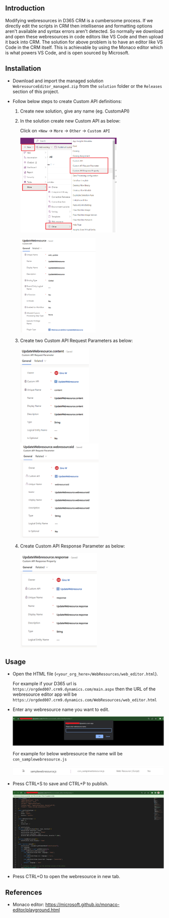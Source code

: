 ## Introduction

Modifying webresources in D365 CRM is a cumbersome process. If we directly edit the scripts in CRM then intellisense and formatting options aren't available and syntax errors aren't detected. So normally we download and open these webresources in code editors like VS Code and then upload it back into CRM.
The solution for above problem is to have an editor like VS Code in the CRM itself. This is achievable by using the Monaco editor which is what powers VS Code, and is open sourced by Microsoft.

## Installation

- Download and import the managed solution `WebresourceEditor_managed.zip` from the `solution` folder or the `Releases` section of this project.
- Follow below steps to create Custom API definitions:

  1. Create new solution, give any name (eg. CustomAPI)
  2. In the solution create new Custom API as below:

     Click on `+New` -> `More` -> `Other` -> `Custom API`

     ![steps](resources/steps.png)

     ![Custom API](resources/customapi.png)

  3. Create two Custom API Request Parameters as below:

     ![Content](resources/content.png)
     ![Webresourceid](resources/webresourceid.png)

  4. Create Custom API Response Parameter as below:

     ![response](resources/response.png)

## Usage

- Open the HTML file (`<your_org_here>/WebResources/web_editor.html`).

  For example if your D365 url is `https://orgded007.crm9.dynamics.com/main.aspx` then the URL of the webresource editor app will be `https://orgded007.crm9.dynamics.com/WebResources/web_editor.html`

- Enter any webresource name you want to edit.

  ![popup](resources/popup.png)

  For example for below webresource the name will be `con_samplewebresource.js`

  ![name](resources/name.png)

- Press CTRL+S to save and CTRL+P to publish.

  ![editor](resources/editor.png)

- Press CTRL+O to open the webresource in new tab.

## References

- Monaco editor: https://microsoft.github.io/monaco-editor/playground.html

<style>
    img {
      max-height:300px;
    }
</style>
